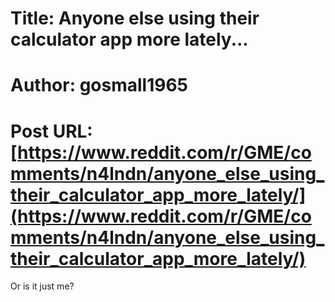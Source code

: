 # Title: Anyone else using their calculator app more lately...
# Author: gosmall1965
# Post URL: [https://www.reddit.com/r/GME/comments/n4lndn/anyone_else_using_their_calculator_app_more_lately/](https://www.reddit.com/r/GME/comments/n4lndn/anyone_else_using_their_calculator_app_more_lately/)


Or is it just me?